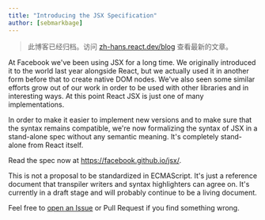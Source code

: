 ```yaml
---
title: "Introducing the JSX Specification"
author: [sebmarkbage]
---
```


<div class="scary">

> 此博客已经归档。访问 [zh-hans.react.dev/blog](https://zh-hans.react.dev/blog) 查看最新的文章。

</div>

At Facebook we've been using JSX for a long time. We originally introduced it to the world last year alongside React, but we actually used it in another form before that to create native DOM nodes. We've also seen some similar efforts grow out of our work in order to be used with other libraries and in interesting ways. At this point React JSX is just one of many implementations.

In order to make it easier to implement new versions and to make sure that the syntax remains compatible, we're now formalizing the syntax of JSX in a stand-alone spec without any semantic meaning. It's completely stand-alone from React itself.

Read the spec now at <https://facebook.github.io/jsx/>.

This is not a proposal to be standardized in ECMAScript. It's just a reference document that transpiler writers and syntax highlighters can agree on. It's currently in a draft stage and will probably continue to be a living document.

Feel free to [open an Issue](https://github.com/facebook/jsx/issues/new) or Pull Request if you find something wrong.
